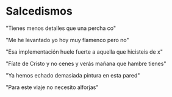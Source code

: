 # Salcedismos

"Tienes menos detalles que una percha co"

"Me he levantado yo hoy muy flamenco pero no"

"Esa implementación huele fuerte a aquella que hicisteis de x"

"Fíate de Cristo y no cenes y verás mañana que hambre tienes"

"Ya hemos echado demasiada pintura en esta pared"

"Para este viaje no necesito alforjas"
